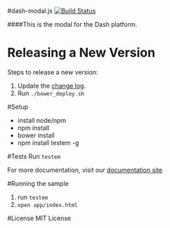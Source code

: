 #dash-modal.js
[![Build Status](https://travis-ci.org/samaritanministries/dash-modal.js.svg?branch=master)](https://travis-ci.org/samaritanministries/dash-modal.js)

####This is the modal for the Dash platform.

# Releasing a New Version

Steps to release a new version:

1. Update the [change log](/CHANGELOG.md).
2. Run `./bower_deploy.sh`

#Setup
* install node/npm
* npm install
* bower install
* npm install testem -g

#Tests
Run ```testem```

For more documentation, visit our [documentation site](http://developers.samaritanministries.org/developers/dash-modal.js/)

#Running the sample

1. run `testem`
1. `open app/index.html`

#License
MIT License
